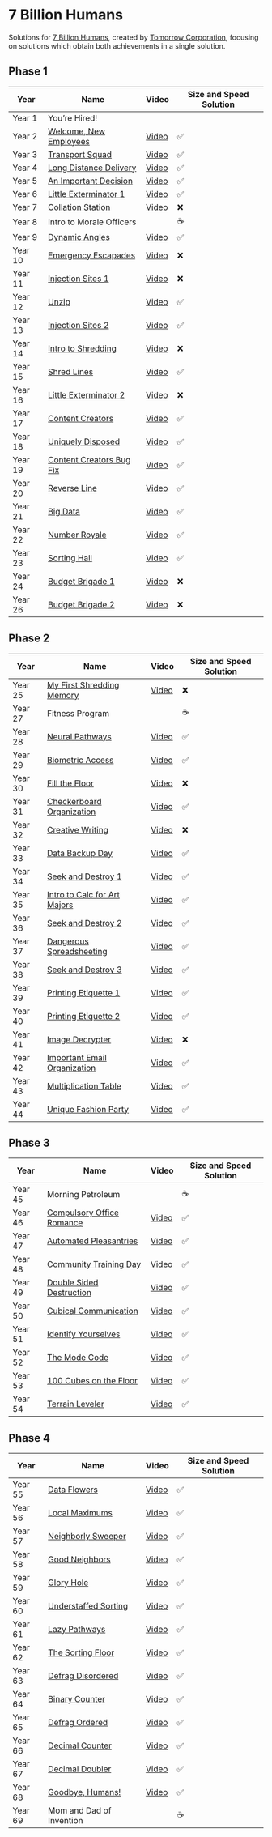 # 7 Billion Humans

Solutions for [7 Billion Humans](https://tomorrowcorporation.com/7billionhumans), created by [Tomorrow Corporation](https://tomorrowcorporation.com), focusing on solutions which obtain both achievements in a single solution.

## Phase 1

| Year    | Name                                         | Video                                                | Size and Speed Solution |
|---------|----------------------------------------------|------------------------------------------------------|-------------------------|
| Year 1  | You’re Hired!                                |                                                      |                         |
| Year 2  | [Welcome, New Employees](Year02/README.md)   | [Video](https://www.youtube.com/watch?v=4mtJ3X_XIJ8) | &#x2705;                |
| Year 3  | [Transport Squad](Year03/README.md)          | [Video](https://www.youtube.com/watch?v=4mtJ3X_XIJ8) | &#x2705;                |
| Year 4  | [Long Distance Delivery](Year04/README.md)   | [Video](https://www.youtube.com/watch?v=4mtJ3X_XIJ8) | &#x2705;                |
| Year 5  | [An Important Decision](Year05/README.md)    | [Video](https://www.youtube.com/watch?v=4mtJ3X_XIJ8) | &#x2705;                |
| Year 6  | [Little Exterminator 1](Year06/README.md)    | [Video](https://www.youtube.com/watch?v=4mtJ3X_XIJ8) | &#x2705;                |
| Year 7  | [Collation Station](Year07/README.md)        | [Video](https://www.youtube.com/watch?v=4mtJ3X_XIJ8) | &#x274C;                |
| Year 8  | Intro to Morale Officers                     |                                                      | &#x2615;                |
| Year 9  | [Dynamic Angles](Year09/README.md)           | [Video](https://www.youtube.com/watch?v=1-6M_yS5SmQ) | &#x2705;                |
| Year 10 | [Emergency Escapades](Year10/README.md)      | [Video](https://www.youtube.com/watch?v=1-6M_yS5SmQ) | &#x274C;                |
| Year 11 | [Injection Sites 1](Year11/README.md)        | [Video](https://www.youtube.com/watch?v=1-6M_yS5SmQ) | &#x274C;                |
| Year 12 | [Unzip](Year12/README.md)                    | [Video](https://www.youtube.com/watch?v=DlpgCLl9MTo) | &#x2705;                |
| Year 13 | [Injection Sites 2](Year13/README.md)        | [Video](https://www.youtube.com/watch?v=eMRm6kJM3L4) | &#x2705;                |
| Year 14 | [Intro to Shredding](Year14/README.md)       | [Video](https://www.youtube.com/watch?v=DlpgCLl9MTo) | &#x274C;                |
| Year 15 | [Shred Lines](Year15/README.md)              | [Video](https://www.youtube.com/watch?v=eMRm6kJM3L4) | &#x2705;                |
| Year 16 | [Little Exterminator 2](Year16/README.md)    | [Video](https://www.youtube.com/watch?v=Xm7pqxbYgOg) | &#x274C;                |
| Year 17 | [Content Creators](Year17/README.md)         | [Video](https://www.youtube.com/watch?v=Xm7pqxbYgOg) | &#x2705;                |
| Year 18 | [Uniquely Disposed](Year18/README.md)        | [Video](https://www.youtube.com/watch?v=Xm7pqxbYgOg) | &#x2705;                |
| Year 19 | [Content Creators Bug Fix](Year19/README.md) | [Video](https://www.youtube.com/watch?v=Xm7pqxbYgOg) | &#x2705;                |
| Year 20 | [Reverse Line](Year20/README.md)             | [Video](https://www.youtube.com/watch?v=Xm7pqxbYgOg) | &#x2705;                |
| Year 21 | [Big Data](Year21/README.md)                 | [Video](https://www.youtube.com/watch?v=ONfqP2TH_T0) | &#x2705;                |
| Year 22 | [Number Royale](Year22/README.md)            | [Video](https://www.youtube.com/watch?v=ONfqP2TH_T0) | &#x2705;                |
| Year 23 | [Sorting Hall](Year23/README.md)             | [Video](https://www.youtube.com/watch?v=ONfqP2TH_T0) | &#x2705;                |
| Year 24 | [Budget Brigade 1](Year24/README.md)         | [Video](https://www.youtube.com/watch?v=ONfqP2TH_T0) | &#x274C;                |
| Year 26 | [Budget Brigade 2](Year26/README.md)         | [Video](https://www.youtube.com/watch?v=jCHxZWsfqWM) | &#x274C;                |

## Phase 2

| Year    | Name                                             | Video                                                          | Size and Speed Solution |
|---------|--------------------------------------------------|----------------------------------------------------------------|-------------------------|
| Year 25 | [My First Shredding Memory](Year25/README.md)    | [Video](https://www.youtube.com/watch?v=jCHxZWsfqWM)           | &#x274C;                |
| Year 27 | Fitness Program                                  |                                                                | &#x2615;                |                                                                
| Year 28 | [Neural Pathways](Year28/README.md)              | [Video](https://www.youtube.com/watch?v=sjisK56tksw)</li></ul> | &#x2705;                |
| Year 29 | [Biometric Access](Year29/README.md)             | [Video](https://www.youtube.com/watch?v=sjisK56tksw)           | &#x2705;                |
| Year 30 | [Fill the Floor](Year30/README.md)               | [Video](https://www.youtube.com/watch?v=sjisK56tksw)           | &#x274C;                |
| Year 31 | [Checkerboard Organization](Year31/README.md)    | [Video](https://www.youtube.com/watch?v=sjisK56tksw)           | &#x2705;                |
| Year 32 | [Creative Writing](Year32/README.md)             | [Video](https://www.youtube.com/watch?v=L6XojZDO62k)           | &#x274C;                |
| Year 33 | [Data Backup Day](Year33/README.md)              | [Video](https://www.youtube.com/watch?v=L6XojZDO62k)           | &#x2705;                |
| Year 34 | [Seek and Destroy 1](Year34/README.md)           | [Video](https://www.youtube.com/watch?v=L6XojZDO62k)           | &#x2705;                |
| Year 35 | [Intro to Calc for Art Majors](Year35/README.md) | [Video](https://www.youtube.com/watch?v=L6XojZDO62k)           | &#x2705;                |
| Year 36 | [Seek and Destroy 2](Year36/README.md)           | [Video](https://www.youtube.com/watch?v=L6XojZDO62k)           | &#x2705;                |
| Year 37 | [Dangerous Spreadsheeting](Year37/README.md)     | [Video](https://www.youtube.com/watch?v=cfvubuPUocw)           | &#x2705;                |
| Year 38 | [Seek and Destroy 3](Year38/README.md)           | [Video](https://www.youtube.com/watch?v=cfvubuPUocw)           | &#x2705;                |
| Year 39 | [Printing Etiquette 1](Year39/README.md)         | [Video](https://www.youtube.com/watch?v=cfvubuPUocw)           | &#x2705;                |
| Year 40 | [Printing Etiquette 2](Year40/README.md)         | [Video](https://www.youtube.com/watch?v=cfvubuPUocw)           | &#x2705;                |
| Year 41 | [Image Decrypter](Year41/README.md)              | [Video](https://www.youtube.com/watch?v=uiThLg0lm5Y)           | &#x274C;                |
| Year 42 | [Important Email Organization](Year42/README.md) | [Video](https://www.youtube.com/watch?v=uiThLg0lm5Y)           | &#x2705;                |
| Year 43 | [Multiplication Table](Year43/README.md)         | [Video](https://www.youtube.com/watch?v=uiThLg0lm5Y)           | &#x2705;                |
| Year 44 | [Unique Fashion Party](Year44/README.md)         | [Video](https://www.youtube.com/watch?v=uiThLg0lm5Y)           | &#x2705;                |

## Phase 3

| Year    | Name                                          | Video                                                | Size and Speed Solution |
|---------|-----------------------------------------------|------------------------------------------------------|-------------------------|
| Year 45 | Morning Petroleum                             |                                                      | &#x2615;                |       
| Year 46 | [Compulsory Office Romance](Year46/README.md) | [Video](https://www.youtube.com/watch?v=avmCMdDR8xo) | &#x2705;                |
| Year 47 | [Automated Pleasantries](Year47/README.md)    | [Video](https://www.youtube.com/watch?v=avmCMdDR8xo) | &#x2705;                |
| Year 48 | [Community Training Day](Year48/README.md)    | [Video](https://www.youtube.com/watch?v=avmCMdDR8xo) | &#x2705;                |
| Year 49 | [Double Sided Destruction](Year49/README.md)  | [Video](https://www.youtube.com/watch?v=avmCMdDR8xo) | &#x2705;                |
| Year 50 | [Cubical Communication](Year50/README.md)     | [Video](https://www.youtube.com/watch?v=avmCMdDR8xo) | &#x2705;                |
| Year 51 | [Identify Yourselves](Year51/README.md)       | [Video](https://www.youtube.com/watch?v=jWEzwbqdFKc) | &#x2705;                |
| Year 52 | [The Mode Code](Year52/README.md)             | [Video](https://www.youtube.com/watch?v=jWEzwbqdFKc) | &#x2705;                |
| Year 53 | [100 Cubes on the Floor](Year53/README.md)    | [Video](https://www.youtube.com/watch?v=jWEzwbqdFKc) | &#x2705;                |
| Year 54 | [Terrain Leveler](Year54/README.md)           | [Video](https://www.youtube.com/watch?v=jWEzwbqdFKc) | &#x2705;                |

## Phase 4
| Year    | Name                                     | Video                                                | Size and Speed Solution |
|---------|------------------------------------------|------------------------------------------------------|-------------------------|
| Year 55 | [Data Flowers](Year55/README.md)         | [Video](https://www.youtube.com/watch?v=XAzqG4UMruk) | &#x2705;                |
| Year 56 | [Local Maximums](Year56/README.md)       | [Video](https://www.youtube.com/watch?v=XAzqG4UMruk) | &#x2705;                |
| Year 57 | [Neighborly Sweeper](Year57/README.md)   | [Video](https://www.youtube.com/watch?v=XAzqG4UMruk) | &#x2705;                |
| Year 58 | [Good Neighbors](Year58/README.md)       | [Video](https://www.youtube.com/watch?v=XAzqG4UMruk) | &#x2705;                |
| Year 59 | [Glory Hole](Year59/README.md)           | [Video](https://www.youtube.com/watch?v=gSDUI1Xwo64) | &#x2705;                |
| Year 60 | [Understaffed Sorting](Year60/README.md) | [Video](https://www.youtube.com/watch?v=gSDUI1Xwo64) | &#x2705;                |
| Year 61 | [Lazy Pathways](Year61/README.md)        | [Video](https://www.youtube.com/watch?v=gSDUI1Xwo64) | &#x2705;                |
| Year 62 | [The Sorting Floor](Year62/README.md)    | [Video](https://www.youtube.com/watch?v=gSDUI1Xwo64) | &#x2705;                |
| Year 63 | [Defrag Disordered](Year63/README.md)    | [Video](https://www.youtube.com/watch?v=8JYiH5ZqhuA) | &#x2705;                |
| Year 64 | [Binary Counter](Year64/README.md)       | [Video](https://www.youtube.com/watch?v=8JYiH5ZqhuA) | &#x2705;                |
| Year 65 | [Defrag Ordered](Year65/README.md)       | [Video](https://www.youtube.com/watch?v=8JYiH5ZqhuA) | &#x2705;                |
| Year 66 | [Decimal Counter](Year66/README.md)      | [Video](https://www.youtube.com/watch?v=EdfDd23WvIw) | &#x2705;                |
| Year 67 | [Decimal Doubler](Year67/README.md)      | [Video](https://www.youtube.com/watch?v=EdfDd23WvIw) | &#x2705;                |
| Year 68 | [Goodbye, Humans!](Year68/README.md)     | [Video](https://www.youtube.com/watch?v=EdfDd23WvIw) | &#x2705;                |
| Year 69 | Mom and Dad of Invention                 |                                                      | &#x2615;                |       

